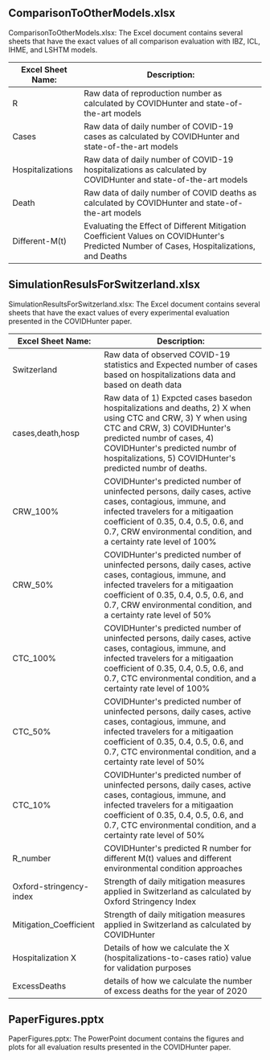 ## ComparisonToOtherModels.xlsx
ComparisonToOtherModels.xlsx: The Excel document contains several sheets that have the exact values of all comparison evaluation with IBZ, ICL, IHME, and LSHTM models. 


| Excel Sheet Name:        | Description:                                                                                                                              |
| ---------------- | ----------------------------------------------------------------------------------------------------------------------------------------- |
| R                | Raw data of reproduction number as calculated by COVIDHunter and state-of-the-art models                                                  |
| Cases            | Raw data of daily number of COVID-19 cases as calculated by COVIDHunter and state-of-the-art models                                       |
| Hospitalizations | Raw data of daily number of COVID-19 hospitalizations as calculated by COVIDHunter and state-of-the-art models                            |
| Death            | Raw data of daily number of COVID deaths as calculated by COVIDHunter and state-of-the-art models                                         |
| Different-M(t)   | Evaluating the Effect of Different Mitigation Coefficient Values on COVIDHunter's Predicted Number of Cases, Hospitalizations, and Deaths |

## SimulationResulsForSwitzerland.xlsx
SimulationResultsForSwitzerland.xlsx: The Excel document contains several sheets that have the exact values of every experimental evaluation presented in the COVIDHunter paper. 

| Excel Sheet Name:               | Description:                                                                                                                                                                                                                                                             |
| ----------------------- | ------------------------------------------------------------------------------------------------------------------------------------------------------------------------------------------------------------------------------------------------------------------------ |
| Switzerland             | Raw data of observed COVID-19 statistics and Expected number of cases based on hospitalizations data and based on death data                                                                                                                                             |
| cases,death,hosp        | Raw data of 1) Expcted cases basedon hospitalizations and deaths, 2) X when using CTC and CRW, 3) Y when using CTC and CRW, 3) COVIDHunter's predicted numbr of cases, 4) COVIDHunter's predicted numbr of hospitalizations, 5) COVIDHunter's predicted numbr of deaths. |
| CRW\_100%               | COVIDHunter's predicted  number of uninfected persons, daily cases, active cases, contagious, immune, and infected travelers for a mitigaation coefficient of 0.35, 0.4, 0.5, 0.6, and 0.7, CRW environmental condition, and a certainty rate level of 100%              |
| CRW\_50%                | COVIDHunter's predicted  number of uninfected persons, daily cases, active cases, contagious, immune, and infected travelers for a mitigaation coefficient of 0.35, 0.4, 0.5, 0.6, and 0.7, CRW environmental condition, and a certainty rate level of 50%               |
| CTC\_100%               | COVIDHunter's predicted  number of uninfected persons, daily cases, active cases, contagious, immune, and infected travelers for a mitigaation coefficient of 0.35, 0.4, 0.5, 0.6, and 0.7, CTC environmental condition, and a certainty rate level of 100%              |
| CTC\_50%                | COVIDHunter's predicted  number of uninfected persons, daily cases, active cases, contagious, immune, and infected travelers for a mitigaation coefficient of 0.35, 0.4, 0.5, 0.6, and 0.7, CTC environmental condition, and a certainty rate level of 50%               |
| CTC\_10%                | COVIDHunter's predicted  number of uninfected persons, daily cases, active cases, contagious, immune, and infected travelers for a mitigaation coefficient of 0.35, 0.4, 0.5, 0.6, and 0.7, CTC environmental condition, and a certainty rate level of 50%               |
| R\_number               | COVIDHunter's predicted R number for different M(t) values and different environmental condition approaches                                                                                                                                                              |
| Oxford-stringency-index | Strength of daily mitigation measures applied in Switzerland as calculated by Oxford Stringency Index                                                                                                                                                                    |
| Mitigation\_Coefficient | Strength of daily mitigation measures applied in Switzerland as calculated by COVIDHunter                                                                                                                                                                                |
| Hospitalization X       | Details of how we calculate the X (hospitalizations-to-cases ratio) value for validation purposes                                                                                                                                                                        |
| ExcessDeaths            | details of how we calculate the number of excess deaths for the year of 2020                                                                                                                                                                                             |

## PaperFigures.pptx
PaperFigures.pptx: The PowerPoint document contains the figures and plots for all evaluation results presented in the COVIDHunter paper.
